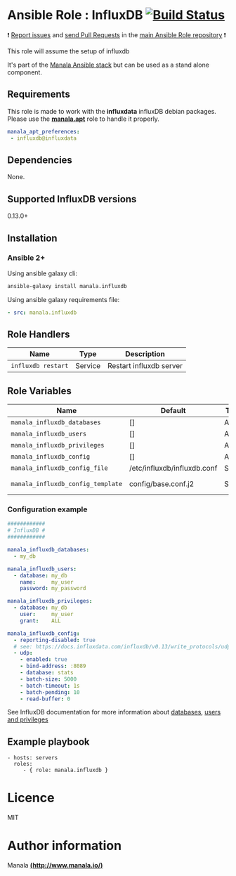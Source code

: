 # Ansible Role : InfluxDB [![Build Status](https://travis-ci.org/manala/ansible-role-influxdb.svg?branch=master)](https://travis-ci.org/manala/ansible-role-influxdb)

:exclamation: [Report issues](https://github.com/manala/ansible-roles/issues) and [send Pull Requests](https://github.com/manala/ansible-roles/pulls) in the [main Ansible Role repository](https://github.com/manala/ansible-roles) :exclamation:

This role will assume the setup of influxdb

It's part of the [Manala Ansible stack](http://www.manala.io) but can be used as a stand alone component.

## Requirements

This role is made to work with the __influxdata__ influxDB debian packages. Please use the [**manala.apt**](https://galaxy.ansible.com/manala/apt/) role to handle it properly.

```yaml
manala_apt_preferences:
 - influxdb@influxdata
```

## Dependencies

None.

## Supported InfluxDB versions

0.13.0+

## Installation

### Ansible 2+

Using ansible galaxy cli:

```bash
ansible-galaxy install manala.influxdb
```

Using ansible galaxy requirements file:

```yaml
- src: manala.influxdb
```

## Role Handlers

| Name               | Type    | Description             |
| ------------------ | ------- | ----------------------- |
| `influxdb restart` | Service | Restart influxdb server |

## Role Variables

| Name                              | Default                     | Type   | Description                                    |
| --------------------------------- | --------------------------- | ------ | ---------------------------------------------- |
| `manala_influxdb_databases`       | []                          | Array  | Databases                                      |
| `manala_influxdb_users`           | []                          | Array  | Users                                          |
| `manala_influxdb_privileges`      | []                          | Array  | Privileges                                     |
| `manala_influxdb_config`          | []                          | Array  | Config                                         |
| `manala_influxdb_config_file`     | /etc/influxdb/influxdb.conf | String | Config dest                                    |
| `manala_influxdb_config_template` | config/base.conf.j2         | String | Config template                                |

### Configuration example

```yaml
############
# InfluxDB #
############

manala_influxdb_databases:
  - my_db

manala_influxdb_users:
  - database: my_db
    name:     my_user
    password: my_password

manala_influxdb_privileges:
  - database: my_db
    user:     my_user
    grant:    ALL

manala_influxdb_config:
  - reporting-disabled: true
  # see: https://docs.influxdata.com/influxdb/v0.13/write_protocols/udp
  - udp:
    - enabled: true
    - bind-address: :8089
    - database: stats
    - batch-size: 5000
    - batch-timeout: 1s
    - batch-pending: 10
    - read-buffer: 0
```

See InfluxDB documentation for more information about [databases](https://docs.influxdata.com/influxdb/v0.13/query_language/database_management/#data-management), [users and privileges](https://docs.influxdata.com/influxdb/v0.13/administration/authentication_and_authorization/)

## Example playbook

    - hosts: servers
      roles:
         - { role: manala.influxdb }

# Licence

MIT

# Author information

Manala [**(http://www.manala.io/)**](http://www.manala.io)
